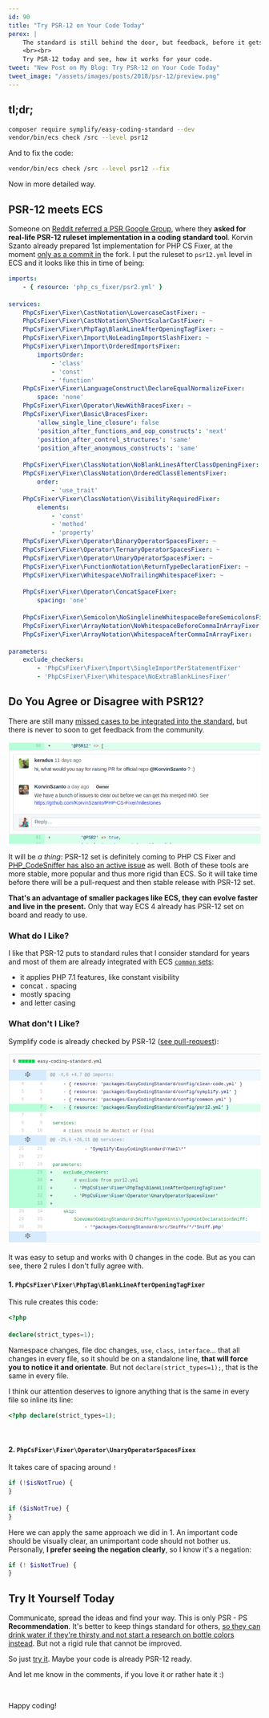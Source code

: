 ```yaml
---
id: 90
title: "Try PSR-12 on Your Code Today"
perex: |
    The standard is still behind the door, but feedback, before it gets accepted, is very important. After accepting it will be written down and it will be difficult to change anything.
    <br><br>
    Try PSR-12 today and see, how it works for your code.
tweet: "New Post on My Blog: Try PSR-12 on Your Code Today"
tweet_image: "/assets/images/posts/2018/psr-12/preview.png"
---
```


## tl;dr;

```bash
composer require symplify/easy-coding-standard --dev
vendor/bin/ecs check /src --level psr12
```

And to fix the code:

```bash
vendor/bin/ecs check /src --level psr12 --fix
```

Now in more detailed way.

## PSR-12 meets ECS

Someone on [Reddit referred a PSR Google Group](https://www.reddit.com/r/PHP/comments/84vafc/phpfig_psr_status_update/), where they **asked for real-life PSR-12 ruleset implementation in a coding standard tool**. Korvin Szanto already prepared 1st implementation for PHP CS Fixer, at the moment [only as a commit in](https://github.com/KorvinSzanto/PHP-CS-Fixer/commit/c0b642c186d8f666a64937c2d37442dc77f6f393) the fork. I put the ruleset to `psr12.yml` level in ECS and it looks like this in time of being:

```yaml
imports:
    - { resource: 'php_cs_fixer/psr2.yml' }

services:
    PhpCsFixer\Fixer\CastNotation\LowercaseCastFixer: ~
    PhpCsFixer\Fixer\CastNotation\ShortScalarCastFixer: ~
    PhpCsFixer\Fixer\PhpTag\BlankLineAfterOpeningTagFixer: ~
    PhpCsFixer\Fixer\Import\NoLeadingImportSlashFixer: ~
    PhpCsFixer\Fixer\Import\OrderedImportsFixer:
        importsOrder:
            - 'class'
            - 'const'
            - 'function'
    PhpCsFixer\Fixer\LanguageConstruct\DeclareEqualNormalizeFixer:
        space: 'none'
    PhpCsFixer\Fixer\Operator\NewWithBracesFixer: ~
    PhpCsFixer\Fixer\Basic\BracesFixer:
        'allow_single_line_closure': false
        'position_after_functions_and_oop_constructs': 'next'
        'position_after_control_structures': 'same'
        'position_after_anonymous_constructs': 'same'

    PhpCsFixer\Fixer\ClassNotation\NoBlankLinesAfterClassOpeningFixer: ~
    PhpCsFixer\Fixer\ClassNotation\OrderedClassElementsFixer:
        order:
            - 'use_trait'
    PhpCsFixer\Fixer\ClassNotation\VisibilityRequiredFixer:
        elements:
            - 'const'
            - 'method'
            - 'property'
    PhpCsFixer\Fixer\Operator\BinaryOperatorSpacesFixer: ~
    PhpCsFixer\Fixer\Operator\TernaryOperatorSpacesFixer: ~
    PhpCsFixer\Fixer\Operator\UnaryOperatorSpacesFixer: ~
    PhpCsFixer\Fixer\FunctionNotation\ReturnTypeDeclarationFixer: ~
    PhpCsFixer\Fixer\Whitespace\NoTrailingWhitespaceFixer: ~

    PhpCsFixer\Fixer\Operator\ConcatSpaceFixer:
        spacing: 'one'

    PhpCsFixer\Fixer\Semicolon\NoSinglelineWhitespaceBeforeSemicolonsFixer: ~
    PhpCsFixer\Fixer\ArrayNotation\NoWhitespaceBeforeCommaInArrayFixer:
    PhpCsFixer\Fixer\ArrayNotation\WhitespaceAfterCommaInArrayFixer:

parameters:
    exclude_checkers:
        - 'PhpCsFixer\Fixer\Import\SingleImportPerStatementFixer'
        - 'PhpCsFixer\Fixer\Whitespace\NoExtraBlankLinesFixer'
```



## Do You Agree or Disagree with PSR12?

There are still many [missed cases to be integrated into the standard](https://github.com/KorvinSzanto/PHP-CS-Fixer/milestones), but there is never to soon to get feedback from the community.

<div class="text-center">
    <img src="/assets/images/posts/2018/psr-12/php-cs-fixer-thing.png" alt="PR in PHP CS Fixer?" class="img-thumbnail">
</div>

It will be *a thing*: PSR-12 set is definitely coming to PHP CS Fixer and [PHP_CodeSniffer has also an active issue](https://github.com/squizlabs/PHP_CodeSniffer/issues/750) as well. Both of these tools are more stable, more popular and thus more rigid than ECS. So it will take time before there will be a pull-request and then stable release with PSR-12 set.

**That's an advantage of smaller packages like ECS, they can evolve faster and live in the present.** Only that way ECS 4 already has PSR-12 set on board and ready to use.

### What do I Like?

I like that PSR-12 puts to standard rules that I consider standard for years and most of them are already integrated with ECS [`common` sets](https://github.com/Symplify/Symplify/tree/master/packages/EasyCodingStandard/config/common):

- it applies PHP 7.1 features, like constant visibility
- concat ` . ` spacing
- mostly spacing
- and letter casing

### What don't I Like?

Symplify code is already checked by PSR-12 ([see pull-request](https://github.com/Symplify/Symplify/pull/773)):

<div class="text-center">
    <img src="/assets/images/posts/2018/psr-12/symplify-implementation.png" alt="Integration to project with ECS" class="img-thumbnail">
</div>

It was easy to setup and works with 0 changes in the code. But as you can see, there 2 rules I don't fully agree with.

#### 1. `PhpCsFixer\Fixer\PhpTag\BlankLineAfterOpeningTagFixer`

This rule creates this code:

```php
<?php

declare(strict_types=1);
```

Namespace changes, file doc changes, `use`, `class`, `interface`... that all changes in every file, so it should be on a standalone line, **that will force you to notice it and orientate**. But not `declare(strict_types=1);`, that is the same in every file.

I think our attention deserves to ignore anything that is the same in every file so inline its line:

```php
<?php declare(strict_types=1);
```

<br>

#### 2. `PhpCsFixer\Fixer\Operator\UnaryOperatorSpacesFixex`

It takes care of spacing around `!`

```php
if (!$isNotTrue) {
}

if ($isNotTrue) {
}
```

Here we can apply the same approach we did in 1. An important code should be visually clear, an unimportant code should not bother us. Personally, **I prefer seeing the negation clearly**, so I know it's a negation:

```php
if (! $isNotTrue) {
}
```

## Try It Yourself Today

Communicate, spread the ideas and find your way. This is only PSR - PS **Recommendation**. It's better to keep things standard for others, [so they can drink water if they're thirsty and not start a research on bottle colors instead](/blog/2018/03/12/neon-vs-yaml-and-how-to-migrate-between-them/#why-are-standards-so-important). But not a rigid rule that cannot be improved.

So just [try it](#tl-dr). Maybe your code is already PSR-12 ready.

And let me know in the comments, if you love it or rather hate it :)

<br>

Happy coding!
